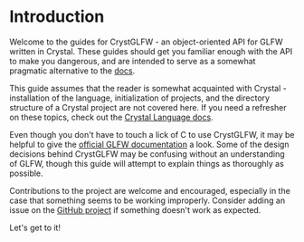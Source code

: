 # Introduction

Welcome to the guides for CrystGLFW - an object-oriented API for GLFW written in Crystal. These guides should get you familiar enough with the API to make you dangerous, and are intended to serve as a somewhat pragmatic alternative to the [docs](https://calebuharrison.github.io/CrystGLFW/).

This guide assumes that the reader is somewhat acquainted with Crystal - installation of the language, initialization of projects, and the directory structure of a Crystal project are not covered here. If you need a refresher on these topics, check out the [Crystal Language docs](https://crystal-lang.org/docs/).

Even though you don't have to touch a lick of C to use CrystGLFW, it may be helpful to give the [official GLFW documentation](http://www.glfw.org/docs/latest/quick_guide.html) a look. Some of the design decisions behind CrystGLFW may be confusing without an understanding of GLFW, though this guide will attempt to explain things as thoroughly as possible.

Contributions to the project are welcome and encouraged, especially in the case that something seems to be working improperly. Consider adding an issue on the [GitHub project](https://github.com/calebuharrison/CrystGLFW) if something doesn't work as expected.

Let's get to it!

